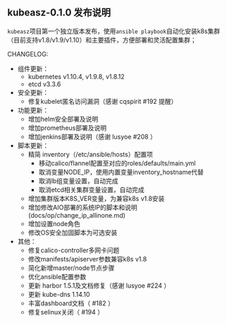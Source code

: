 ## kubeasz-0.1.0 发布说明

`kubeasz`项目第一个独立版本发布，使用`ansible playbook`自动化安装k8s集群（目前支持v1.8/v1.9/v1.10）和主要插件，方便部署和灵活配置集群；

CHANGELOG:
- 组件更新：
  - kubernetes v1.10.4, v1.9.8, v1.8.12
  - etcd v3.3.6
- 安全更新：
  - 修复kubelet匿名访问漏洞（感谢 cqspirit #192 提醒）
- 功能更新：
  - 增加helm安全部署及说明
  - 增加prometheus部署及说明
  - 增加jenkins部署及说明（感谢 lusyoe #208 ）
- 脚本更新：
  - 精简 inventory（/etc/ansible/hosts）配置项
    - 移动calico/flannel配置至对应的roles/defaults/main.yml
    - 取消变量NODE_IP，使用内置变量inventory_hostname代替
    - 取消lb组变量设置，自动完成
    - 取消etcd相关集群变量设置，自动完成
  - 增加集群版本K8S_VER变量，为兼容k8s v1.8安装
  - 增加修改AIO部署的系统IP的脚本和说明(docs/op/change_ip_allinone.md)
  - 增加设置node角色
  - 修改OS安全加固脚本为可选安装
- 其他：
  - 修复calico-controller多网卡问题
  - 修改manifests/apiserver参数兼容k8s v1.8
  - 简化新增master/node节点步骤
  - 优化ansible配置参数
  - 更新 harbor 1.5.1及文档修复（感谢 lusyoe #224 ）
  - 更新 kube-dns 1.14.10
  - 丰富dashboard文档（ #182 ）
  - 修复selinux关闭（ #194 ）
